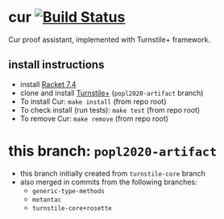 cur [![Build Status](https://travis-ci.org/stchang/cur.svg?branch=popl2020-artifact)](https://travis-ci.org/stchang/cur/)
===

Cur proof assistant, implemented with Turnstile+ framework.

## install instructions
  - install [Racket 7.4](https://download.racket-lang.org/)
  - clone and install [Turnstile+](https://github.com/stchang/macrotypes/tree/popl2020-artifact) (`popl2020-artifact` branch)
  - To install Cur: `make install` (from repo root)
  - To check install (run tests): `make test` (from repo root)
  - To remove Cur: `make remove` (from repo root)

this branch: `popl2020-artifact`
=============================
- this branch initially created from `turnstile-core` branch
- also merged in commits from the following branches:
  - `generic-type-methods`
  - `metantac`
  - `turnstile-core+rosette`
